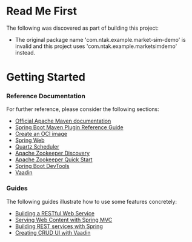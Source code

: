 # Read Me First
The following was discovered as part of building this project:

* The original package name 'com.ntak.example.market-sim-demo' is invalid and this project uses 'com.ntak.example.marketsimdemo' instead.

# Getting Started

### Reference Documentation
For further reference, please consider the following sections:

* [Official Apache Maven documentation](https://maven.apache.org/guides/index.html)
* [Spring Boot Maven Plugin Reference Guide](https://docs.spring.io/spring-boot/docs/2.6.7/maven-plugin/reference/html/)
* [Create an OCI image](https://docs.spring.io/spring-boot/docs/2.6.7/maven-plugin/reference/html/#build-image)
* [Spring Web](https://docs.spring.io/spring-boot/docs/2.6.7/reference/htmlsingle/#boot-features-developing-web-applications)
* [Quartz Scheduler](https://docs.spring.io/spring-boot/docs/2.6.7/reference/htmlsingle/#boot-features-quartz)
* [Apache Zookeeper Discovery](https://docs.spring.io/spring-cloud-zookeeper/docs/current/reference/html/#spring-cloud-zookeeper-discovery)
* [Apache Zookeeper Quick Start](https://docs.spring.io/spring-cloud-zookeeper/docs/current/reference/html/#distributed-configuration-usage)
* [Spring Boot DevTools](https://docs.spring.io/spring-boot/docs/2.6.7/reference/htmlsingle/#using-boot-devtools)
* [Vaadin](https://vaadin.com/spring)

### Guides
The following guides illustrate how to use some features concretely:

* [Building a RESTful Web Service](https://spring.io/guides/gs/rest-service/)
* [Serving Web Content with Spring MVC](https://spring.io/guides/gs/serving-web-content/)
* [Building REST services with Spring](https://spring.io/guides/tutorials/bookmarks/)
* [Creating CRUD UI with Vaadin](https://spring.io/guides/gs/crud-with-vaadin/)

